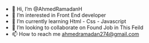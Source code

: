 - 👋 Hi, I’m @AhmedRamadanH
- 👀 I’m interested in Front End developer
- 🌱 I’m currently learning Html - Css - Javascript
- 💞️ I’m looking to collaborate on Found Job in This Feild
- 📫 How to reach me ahmedramadan274@gmail.com

<!---
AhmedRamadanH/AhmedRamadanH is a ✨ special ✨ repository because its `README.md` (this file) appears on your GitHub profile.
You can click the Preview link to take a look at your changes.
--->
